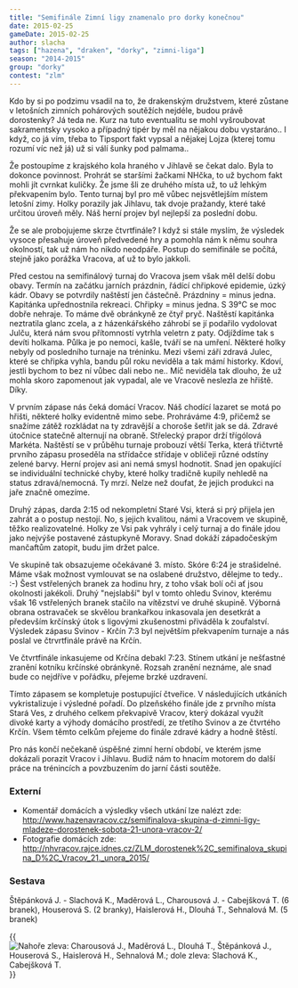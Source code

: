 ```yaml
---
title: "Semifinále Zimní ligy znamenalo pro dorky konečnou"
date: 2015-02-25
gameDate: 2015-02-25
author: slacha
tags: ["hazena", "draken", "dorky", "zimni-liga"]
season: "2014-2015"
group: "dorky"
contest: "zlm"
---
```


Kdo by si po podzimu vsadil na to, že drakenským družstvem, které zůstane v letošních zimních pohárových soutěžích nejdéle, budou právě dorostenky? Já teda ne. Kurz na tuto eventualitu se mohl vyšroubovat sakramentsky vysoko a případný tipér by měl na nějakou dobu vystaráno.. I když, co já vím, třeba to Tipsport fakt vypsal a nějakej Lojza (kterej tomu rozumí víc než já) už si válí šunky pod palmama..

Že postoupíme z krajského kola hraného v Jihlavě se čekat dalo. Byla to dokonce povinnost. Prohrát se staršími žačkami NHčka, to už bychom fakt mohli jít cvrnkat kuličky. Že jsme šli ze druhého místa už, to už lehkým překvapením bylo. Tento turnaj byl pro mě vůbec nejsvětlejším místem letošní zimy. Holky porazily jak Jihlavu, tak dvoje pražandy, které také určitou úroveň měly. Náš herní projev byl nejlepší za poslední dobu.

Že se ale probojujeme skrze čtvrtfinále? I když si stále myslím, že výsledek vysoce přesahuje úroveň předvedené hry a pomohla nám k němu souhra okolností, tak už nám ho nikdo neodpáře. Postup do semifinále se počítá, stejně jako porážka Vracova, ať už to bylo jakkoli.

Před cestou na semifinálový turnaj do Vracova jsem však měl delší dobu obavy. Termín na začátku jarních prázdnin, řádící chřipkové epidemie, úzký kádr. Obavy se potvrdily naštěstí jen částečně. Prázdniny = minus jedna. Kapitánka upřednostnila rekreaci. Chřipky = minus jedna. S 39°C se moc dobře nehraje. To máme dvě obránkyně ze čtyř pryč. Naštěstí kapitánka neztratila glanc zcela, a z házenkářského záhrobí se jí podařilo vydolovat Julču, která nám svou přítomností vytrhla veletrn z paty. Odjíždíme tak s devíti holkama. Půlka je po nemoci, kašle, tváří se na umření. Některé holky nebyly od posledního turnaje na tréninku. Mezi všemi září zdravá Julec, které se chřipka vyhla, bandu půl roku neviděla a tak mámí historky. Kdoví, jestli bychom to bez ní vůbec dali nebo ne.. Míč neviděla tak dlouho, že už mohla skoro zapomenout jak vypadal, ale ve Vracově neslezla ze hřiště. Díky.

V prvním zápase nás čeká domácí Vracov. Náš chodící lazaret se motá po hřišti, některé holky evidentně mimo sebe. Prohráváme 4:9, přičemž se snažíme zátěž rozkládat na ty zdravější a choroše šetřit jak se dá. Zdravé útočnice statečně alternují na obraně. Střelecký prapor drží třígólová Markéta. Naštěstí se v průběhu turnaje probouzí větší Terka, která třičtvrtě prvního zápasu proseděla na střídačce střídaje v obličeji různé odstíny zelené barvy. Herní projev asi ani nemá smysl hodnotit. Snad jen opakující se individuální technické chyby, které holky tradičně kupily nehledě na status zdravá/nemocná. Ty mrzí. Nelze než doufat, že jejich produkci na jaře značně omezíme. 

Druhý zápas, darda 2:15 od nekompletní Staré Vsi, která si prý přijela jen zahrát a o postup nestojí. No, s jejich kvalitou, námi a Vracovem ve skupině, těžko realizovatelné. Holky ze Vsi pak vyhrály i celý turnaj a do finále jdou jako nejvýše postavené zástupkyně Moravy. Snad dokáží západočeským mančaftům zatopit, budu jim držet palce.

Ve skupině tak obsazujeme očekávané 3. místo. Skóre 6:24 je strašidelné. Máme však možnost vymlouvat se na oslabené družstvo, dělejme to tedy.. :-) Šest vstřelených branek za hodinu hry, z toho však bolí oči ať jsou okolnosti jakékoli. Druhý "nejslabší" byl v tomto ohledu Svinov, kterému však 16 vstřelených branek stačilo na vítězství ve druhé skupině. Výborná obrana ostravaček se skvělou brankařkou inkasovala jen desetkrát a především krčínský útok s ligovými zkušenostmi přiváděla k zoufalství. Výsledek zápasu Svinov - Krčín 7:3 byl největším překvapením turnaje a nás poslal ve čtrvrtfinále právě na Krčín.

Ve čtvrtfinále inkasujeme od Krčína debakl 7:23. Stínem utkání je nešťastné zranění kotníku krčínské obránkyně. Rozsah zranění neznáme, ale snad bude co nejdříve v pořádku, přejeme brzké uzdravení.

Tímto zápasem se kompletuje postupující čtveřice. V následujících utkáních vykristalizuje i výsledné pořadí. Do plzeňského finále jde z prvního místa Stará Ves, z druhého celkem překvapivě Vracov, který dokázal využít divoké karty a výhody domácího prostředí, ze třetího Svinov a ze čtvrtého Krčín. Všem těmto celkům přejeme do finále zdravé kádry a hodně štěstí.

Pro nás končí nečekaně úspěšné zimní herní období, ve kterém jsme dokázali porazit Vracov i Jihlavu. Budiž nám to hnacím motorem do další práce na trénincích a povzbuzením do jarní části soutěže. 

### Externí

* Komentář domácích a výsledky všech utkání lze nalézt zde: http://www.hazenavracov.cz/semifinalova-skupina-d-zimni-ligy-mladeze-dorostenek-sobota-21-unora-vracov-2/
* Fotografie domácích zde: http://nhvracov.rajce.idnes.cz/ZLM_dorostenek%2C_semifinalova_skupina_D%2C_Vracov_21._unora_2015/

### Sestava

Štěpánková J. - Slachová K., Maděrová L., Charousová J. - Cabejšková T. (6 branek), Houserová S. (2 branky), Haislerová H., Dlouhá T., Sehnalová M. (5 branek)

{{<image file="/images/komentare/2015-02-25_dorky.jpg" title="Nahoře zleva: Charousová J., Maděrová L., Dlouhá T., Štěpánková J., Houserová S., Haislerová H., Sehnalová M.; dole zleva: Slachová K., Cabejšková T.">}}
